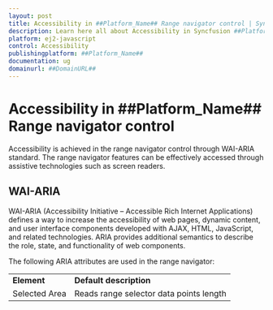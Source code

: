 ```yaml
---
layout: post
title: Accessibility in ##Platform_Name## Range navigator control | Syncfusion
description: Learn here all about Accessibility in Syncfusion ##Platform_Name## Range navigator control of Syncfusion Essential JS 2 and more.
platform: ej2-javascript
control: Accessibility 
publishingplatform: ##Platform_Name##
documentation: ug
domainurl: ##DomainURL##
---
```


# Accessibility in ##Platform_Name## Range navigator control

Accessibility is achieved in the range navigator control through WAI-ARIA standard. The range navigator features can be effectively accessed through assistive technologies such as screen readers.

## WAI-ARIA

WAI-ARIA (Accessibility Initiative – Accessible Rich Internet Applications) defines a way to increase the accessibility of web pages, dynamic content, and user interface components developed with AJAX, HTML, JavaScript, and related technologies. ARIA provides additional semantics to describe the role, state, and functionality of web components.

The following ARIA attributes are used in the range navigator:

<!-- markdownlint-disable MD033 -->
<table>
<tr>
<td><b>Element</b></td>
<td><b>Default description</b></td>
</tr>
<tr>
<td>Selected Area</td>
<td>Reads range selector data points length</td>
</tr>
</table>
